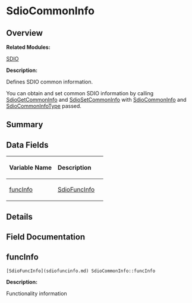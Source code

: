 # SdioCommonInfo<a name="EN-US_TOPIC_0000001054799637"></a>

## **Overview**<a name="section436539131093536"></a>

**Related Modules:**

[SDIO](sdio.md)

**Description:**

Defines SDIO common information. 

You can obtain and set common SDIO information by calling  [SdioGetCommonInfo](sdio.md#gac5c6bf733ea9e4408fd1109b18741ce8)  and  [SdioSetCommonInfo](sdio.md#ga563b67c90fbb88075bf5a05d9b5d5706)  with  [SdioCommonInfo](sdiocommoninfo.md)  and  [SdioCommonInfoType](sdio.md#ga4037437ac001a9848dd242e8aa632678)  passed. 

## **Summary**<a name="section1598104081093536"></a>

## Data Fields<a name="pub-attribs"></a>

<a name="table903726649093536"></a>
<table><thead align="left"><tr id="row1625651468093536"><th class="cellrowborder" valign="top" width="50%" id="mcps1.1.3.1.1"><p id="p854157274093536"><a name="p854157274093536"></a><a name="p854157274093536"></a>Variable Name</p>
</th>
<th class="cellrowborder" valign="top" width="50%" id="mcps1.1.3.1.2"><p id="p1849140406093536"><a name="p1849140406093536"></a><a name="p1849140406093536"></a>Description</p>
</th>
</tr>
</thead>
<tbody><tr id="row1833868518093536"><td class="cellrowborder" valign="top" width="50%" headers="mcps1.1.3.1.1 "><p id="p1736929280093536"><a name="p1736929280093536"></a><a name="p1736929280093536"></a><a href="sdiocommoninfo.md#a67e7930d763c6463356b16f8086ca8a7">funcInfo</a></p>
</td>
<td class="cellrowborder" valign="top" width="50%" headers="mcps1.1.3.1.2 "><p id="p945769668093536"><a name="p945769668093536"></a><a name="p945769668093536"></a><a href="sdiofuncinfo.md">SdioFuncInfo</a> </p>
</td>
</tr>
</tbody>
</table>

## **Details**<a name="section652250583093536"></a>

## **Field Documentation**<a name="section178261330093536"></a>

## funcInfo<a name="a67e7930d763c6463356b16f8086ca8a7"></a>

```
[SdioFuncInfo](sdiofuncinfo.md) SdioCommonInfo::funcInfo
```

 **Description:**

Functionality information 

